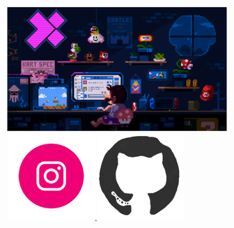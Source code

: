 <img src="programming_1.gif" />

<br/>

<a href="https://www.instagram.com/this_is_armin">
<img src="instagram.gif" width=40%/>
<a/>
  
<a href="https://www.instagram.com/this_is_armin">
<img src="github.gif" width=40%/>
<a/>

<!---
ArminEmamidp/ArminEmamidp is a ✨ special ✨ repository because its `README.md` (this file) appears on your GitHub profile.
You can click the Preview link to take a look at your changes.
--->
